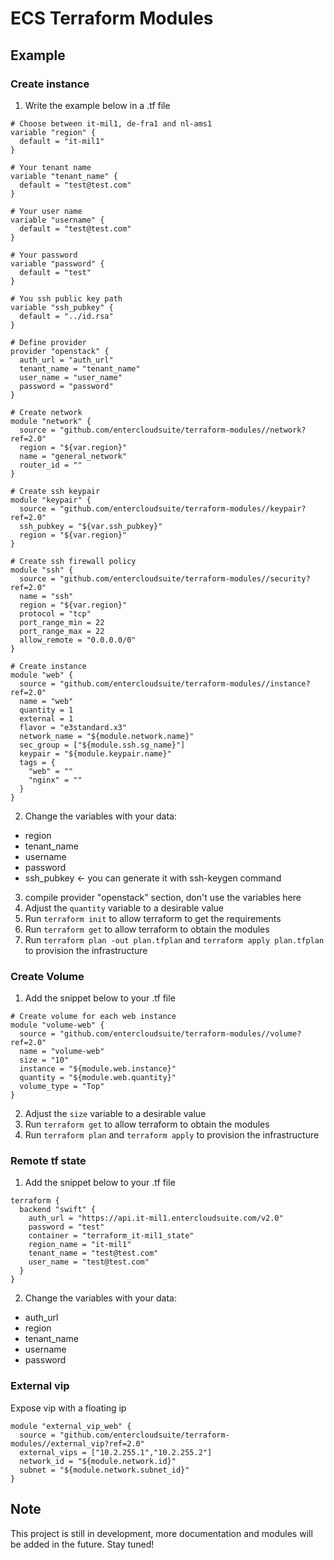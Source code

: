 # ECS Terraform Modules

## Example

### Create instance

1. Write the example below in a .tf file

```
# Choose between it-mil1, de-fra1 and nl-ams1
variable "region" {
  default = "it-mil1"
}

# Your tenant name
variable "tenant_name" {
  default = "test@test.com"
}

# Your user name
variable "username" {
  default = "test@test.com"
}

# Your password
variable "password" {
  default = "test"
}

# You ssh public key path
variable "ssh_pubkey" {
  default = "../id.rsa"
}

# Define provider
provider "openstack" {
  auth_url = "auth_url"
  tenant_name = "tenant_name"
  user_name = "user_name"
  password = "password"
}

# Create network
module "network" {
  source = "github.com/entercloudsuite/terraform-modules//network?ref=2.0"
  region = "${var.region}"
  name = "general_network"
  router_id = ""
}

# Create ssh keypair
module "keypair" {
  source = "github.com/entercloudsuite/terraform-modules//keypair?ref=2.0"
  ssh_pubkey = "${var.ssh_pubkey}"
  region = "${var.region}"
}

# Create ssh firewall policy
module "ssh" {
  source = "github.com/entercloudsuite/terraform-modules//security?ref=2.0"
  name = "ssh"
  region = "${var.region}"
  protocol = "tcp"
  port_range_min = 22
  port_range_max = 22
  allow_remote = "0.0.0.0/0"
}

# Create instance
module "web" {
  source = "github.com/entercloudsuite/terraform-modules//instance?ref=2.0"
  name = "web"
  quantity = 1
  external = 1
  flavor = "e3standard.x3"
  network_name = "${module.network.name}"
  sec_group = ["${module.ssh.sg_name}"]
  keypair = "${module.keypair.name}"
  tags = {
    "web" = ""
    "nginx" = ""
  }
}
```

2. Change the variables with your data:
* region
* tenant_name
* username
* password
* ssh_pubkey <- you can generate it with ssh-keygen command

3. compile provider "openstack" section, don't use the variables here
4. Adjust the `quantity` variable to a desirable value
5. Run `terraform init` to allow terraform to get the requirements
6. Run `terraform get` to allow terraform to obtain the modules
7. Run `terraform plan -out plan.tfplan` and `terraform apply plan.tfplan` to provision the infrastructure

### Create Volume

1. Add the snippet below to your .tf file

```
# Create volume for each web instance
module "volume-web" {
  source = "github.com/entercloudsuite/terraform-modules//volume?ref=2.0"
  name = "volume-web"
  size = "10"
  instance = "${module.web.instance}"
  quantity = "${module.web.quantity}"
  volume_type = "Top"
}
```

2. Adjust the `size` variable to a desirable value
3. Run `terraform get` to allow terraform to obtain the modules
4. Run `terraform plan` and `terraform apply` to provision the infrastructure

### Remote tf state

1. Add the snippet below to your .tf file
```
terraform {
  backend "swift" {
    auth_url = "https://api.it-mil1.entercloudsuite.com/v2.0"
    password = "test"
    container = "terraform_it-mil1_state"
    region_name = "it-mil1"
    tenant_name = "test@test.com"
    user_name = "test@test.com"
  }
}
```
2. Change the variables with your data:
* auth_url
* region
* tenant_name
* username
* password


### External vip

Expose vip with a floating ip

```
module "external_vip_web" {
  source = "github.com/entercloudsuite/terraform-modules//external_vip?ref=2.0"
  external_vips = ["10.2.255.1","10.2.255.2"]
  network_id = "${module.network.id}"
  subnet = "${module.network.subnet_id}"
}
```

## Note
This project is still in development, more documentation and modules will be added in the future. Stay tuned!
